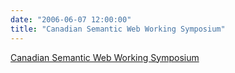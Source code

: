 ```yaml
---
date: "2006-06-07 12:00:00"
title: "Canadian Semantic Web Working Symposium"
---
```


[Canadian Semantic Web Working Symposium](/lemire/blog/2006/06-07-canadian-semantic-web-working-symposium)


